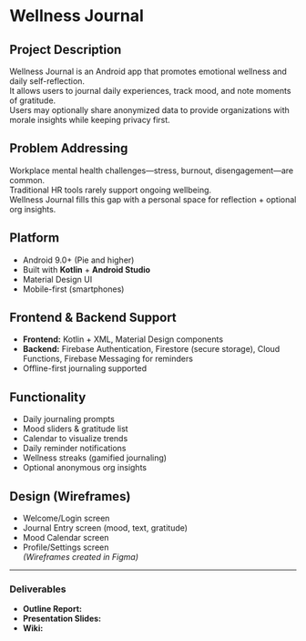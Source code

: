 # Wellness Journal

## Project Description
Wellness Journal is an Android app that promotes emotional wellness and daily self-reflection.  
It allows users to journal daily experiences, track mood, and note moments of gratitude.  
Users may optionally share anonymized data to provide organizations with morale insights while keeping privacy first.

## Problem Addressing
Workplace mental health challenges—stress, burnout, disengagement—are common.  
Traditional HR tools rarely support ongoing wellbeing.  
Wellness Journal fills this gap with a personal space for reflection + optional org insights.

## Platform
- Android 9.0+ (Pie and higher)  
- Built with **Kotlin** + **Android Studio**  
- Material Design UI  
- Mobile-first (smartphones)

## Frontend & Backend Support
- **Frontend:** Kotlin + XML, Material Design components  
- **Backend:** Firebase Authentication, Firestore (secure storage), Cloud Functions, Firebase Messaging for reminders  
- Offline-first journaling supported  

## Functionality
- Daily journaling prompts  
- Mood sliders & gratitude list  
- Calendar to visualize trends  
- Daily reminder notifications  
- Wellness streaks (gamified journaling)  
- Optional anonymous org insights  

## Design (Wireframes)
- Welcome/Login screen  
- Journal Entry screen (mood, text, gratitude)  
- Mood Calendar screen  
- Profile/Settings screen  
*(Wireframes created in Figma)*  

---

### Deliverables
- **Outline Report:** 
- **Presentation Slides:**
- **Wiki:** 
